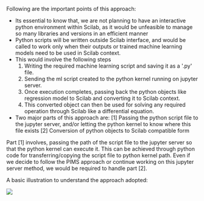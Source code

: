 Following are the important points of this approach:

- Its essential to know that, we are not planning to have an interactive python environment within Scilab, as it would be unfeasible to manage so many libraries and versions in an efficient manner
- Python scripts will be written outside Scilab interface, and would be called to work only when their outputs or trained machine learning models need to be used in Scilab context.
- This would involve the following steps
     1. Writing the required machine learning script and saving it as a '.py' file.
     2. Sending the ml script created to the python kernel running on jupyter server.
     3. Once execution completes, passing back the python objects like regression model to Scilab and converting it to Scilab context.
     4. This converted object can then be used for solving any required operation through Scilab like a differential equation. 
- Two major parts of this approach are:
     [1] Passing the python script file to the jupyter server, and/or letting the python kernel to know where this file exists 
     [2] Conversion of python objects to Scilab compatible form 

Part [1] involves, passing the path of the script file to the jupyter server so that the python kernel can execute it. 
This can be achieved through python code for transferring/copying the script file to python kernel path. 
Even if we decide to follow the PIMS approach or continue working on this jupyter server method, we would be required to handle part [2].

A basic illustration to understand the approach adopted:

![]({{site.baseurl}}/Integration%20Approach/jupyter_ml.png)